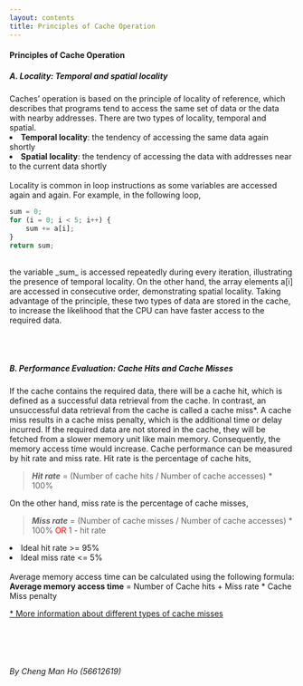 ```yaml
---
layout: contents
title: Principles of Cache Operation
---
```


<body>
<h4><b>Principles of Cache Operation</b></h4>

<h5><b>A. Locality: Temporal and spatial locality</b></h5>

<div = class="bodytext">
Caches’ operation is based on the principle of locality of reference, which describes that programs tend to access the same set of data or the data with nearby addresses. There are two types of locality, temporal and spatial.

<li><b>Temporal locality</b>: the tendency of accessing the same data again shortly </li>
<li><b>Spatial locality</b>: the tendency of accessing the data with addresses near to the current data shortly</li>
<br/>
Locality is common in loop instructions as some variables are accessed again and again. For example, in the following loop, <br/>

```js
sum = 0;
for (i = 0; i < 5; i++) {
	sum += a[i];
}
return sum;
```
<br/>
the variable _sum_ is accessed repeatedly during every iteration, illustrating the presence of temporal locality. On the other hand, the array elements a[i] are accessed in consecutive order, demonstrating spatial locality.
Taking advantage of the principle, these two types of data are stored in the cache, to increase the likelihood that the CPU can have faster access to the required data. 

<br/> <br/>

<h5><b>B. Performance Evaluation: Cache Hits and Cache Misses</b></h5>

If the cache contains the required data, there will be a cache hit, which is defined as a successful data retrieval from the cache. In contrast, an unsuccessful data retrieval from the cache is called a cache miss*. A cache miss results in a cache miss penalty, which is the additional time or delay incurred. If the required data are not stored in the cache, they will be fetched from a slower memory unit like main memory. Consequently, the memory access time would increase.
Cache performance can be measured by hit rate and miss rate. Hit rate is the percentage of cache hits,

> <b><i>Hit rate</i></b> =  (Number of cache hits / Number of cache accesses) * 100% 

On the other hand, miss rate is the percentage of cache misses,

> <b><i>Miss rate</b></i> =  (Number of cache misses / Number of cache accesses) * 100%  <span style="color: red;">OR</span>  1 - hit rate

<li>Ideal hit rate >= 95%</li>
<li>Ideal miss rate <= 5%</li>
<br/>
Average memory access time can be calculated using the following formula:
<b>Average memory access time</b> = Number of Cache hits + Miss rate * Cache Miss penalty

<br/>

<a href="https://www.hostinger.com/tutorials/cache-miss#What_Is_a_Cache_Miss">* More information about different types of cache misses</a>

</body>

<br/> <br/> <br/>
###### By Cheng Man Ho (56612619)
<br/> <br/>


